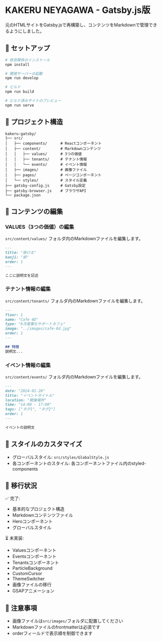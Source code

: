 # KAKERU NEYAGAWA - Gatsby.js版

元のHTMLサイトをGatsby.jsで再構築し、コンテンツをMarkdownで管理できるようにしました。

## 🚀 セットアップ

```bash
# 依存関係のインストール
npm install

# 開発サーバーの起動
npm run develop

# ビルド
npm run build

# ビルド済みサイトのプレビュー
npm run serve
```

## 📁 プロジェクト構造

```
kakeru-gatsby/
├── src/
│   ├── components/      # Reactコンポーネント
│   ├── content/         # Markdownコンテンツ
│   │   ├── values/      # 3つの価値
│   │   ├── tenants/     # テナント情報
│   │   └── events/      # イベント情報
│   ├── images/          # 画像ファイル
│   ├── pages/           # ページコンポーネント
│   └── styles/          # スタイル定義
├── gatsby-config.js     # Gatsby設定
├── gatsby-browser.js    # ブラウザAPI
└── package.json
```

## 📝 コンテンツの編集

### VALUES（3つの価値）の編集
`src/content/values/` フォルダ内のMarkdownファイルを編集します。

```markdown
---
title: "掛ける"
kanji: "掛"
order: 1
---

ここに説明文を記述
```

### テナント情報の編集
`src/content/tenants/` フォルダ内のMarkdownファイルを編集します。

```markdown
---
floor: 1
name: "Cafe 6D"
type: "6次産業化サポートカフェ"
image: "../images/cafe-6d.jpg"
order: 1
---

## 特徴
説明文...
```

### イベント情報の編集
`src/content/events/` フォルダ内のMarkdownファイルを編集します。

```markdown
---
date: "2024-01-20"
title: "イベントタイトル"
location: "開催場所"
time: "14:00 - 17:00"
tags: ["タグ1", "タグ2"]
order: 1
---

イベントの説明文
```

## 🎨 スタイルのカスタマイズ

- グローバルスタイル: `src/styles/GlobalStyle.js`
- 各コンポーネントのスタイル: 各コンポーネントファイル内のstyled-components

## 🚧 移行状況

✅ 完了:
- 基本的なプロジェクト構造
- Markdownコンテンツファイル
- Heroコンポーネント
- グローバルスタイル

⏳ 未実装:
- Valuesコンポーネント
- Eventsコンポーネント
- Tenantsコンポーネント
- ParticleBackground
- CustomCursor
- ThemeSwitcher
- 画像ファイルの移行
- GSAPアニメーション

## 📌 注意事項

- 画像ファイルは`src/images/`フォルダに配置してください
- Markdownファイルのfrontmatterは必須です
- orderフィールドで表示順を制御できます